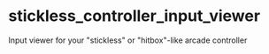 # stickless_controller_input_viewer
Input viewer for your "stickless" or "hitbox"-like arcade controller
